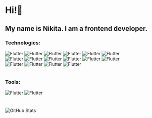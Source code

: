 ### <h1>Hi!👋</h1>

### <h2>My name is Nikita. I am a frontend developer.</h2>

### Technologies: 

![Flutter](https://img.shields.io/badge/-HTML-e05c38?style=for-the-badge&logo=HTML5&logoColor=ffffff)
![Flutter](https://img.shields.io/badge/-CSS-3862e0?style=for-the-badge&logo=CSS3&logoColor=ffffff)
![Flutter](https://img.shields.io/badge/-SASS-d466b5?style=for-the-badge&logo=SASS&logoColor=ffffff)
![Flutter](https://img.shields.io/badge/-JavaScript-1c1d1f?style=for-the-badge&logo=JavaScript)
![Flutter](https://img.shields.io/badge/-WordPress-1c1d1f?style=for-the-badge&logo=WordPress)
![Flutter](https://img.shields.io/badge/-axios-70BFFF?style=for-the-badge&logo=axios&logoColor=ffffff)
<br>
![Flutter](https://img.shields.io/badge/-tailwindcss-1c1d1f?style=for-the-badge&logo=tailwindcss)
![Flutter](https://img.shields.io/badge/-WebPack-5698c4?style=for-the-badge&logo=WebPack&logoColor=ffffff)
![Flutter](https://img.shields.io/badge/-React-1c1d1f?style=for-the-badge&logo=React)
![Flutter](https://img.shields.io/badge/-Redux-1c1d1f?style=for-the-badge&logo=Redux)
![Flutter](https://img.shields.io/badge/-Vite-ffffff?style=for-the-badge&logo=Vite&logoColor=ffd636)
![Flutter](https://img.shields.io/badge/-Git-F64A46?style=for-the-badge&logo=Git&logoColor=ffffff)
<br>
![Flutter](https://img.shields.io/badge/-Next.js-ffffff?style=for-the-badge&logo=Next.js&logoColor=000000)
![Flutter](https://img.shields.io/badge/-TypeScript-1F75FE?style=for-the-badge&logo=TypeScript&logoColor=ffffff)
![Flutter](https://img.shields.io/badge/-gulp-F3433F?style=for-the-badge&logo=gulp&logoColor=ffffff)
![Flutter](https://img.shields.io/badge/-chart.js-E6608A?style=for-the-badge&logo=chart.js&logoColor=ffffff)

#

### Tools:
![Flutter](https://img.shields.io/badge/-Figma-f23057?style=for-the-badge&logo=Figma&logoColor=ffffff)
![Flutter](https://img.shields.io/badge/-Photoshop-1c1d1f?style=for-the-badge&logo=AdobePhotoshop)

#

![GitHub Stats](https://github-readme-stats.vercel.app/api?username=Nick7834&theme=radical)
